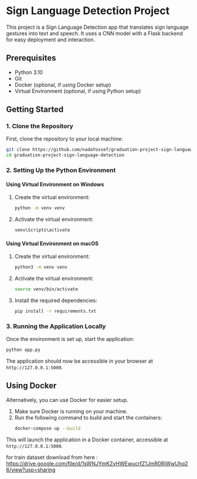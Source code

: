 # Sign Language Detection Project

This project is a Sign Language Detection app that translates sign language gestures into text and speech. It uses a CNN model with a Flask backend for easy deployment and interaction.

## Prerequisites
- Python 3.10
- Git
- Docker (optional, if using Docker setup)
- Virtual Environment (optional, if using Python setup)

## Getting Started

### 1. Clone the Repository
First, clone the repository to your local machine:
```bash
git clone https://github.com/nadaYossef/graduation-project-sign-language-detection.git
cd graduation-project-sign-language-detection
```

### 2. Setting Up the Python Environment

#### Using Virtual Environment on Windows
1. Create the virtual environment:
   ```bash
   python -m venv venv
   ```
2. Activate the virtual environment:
   ```bash
   venv\Scripts\activate
   ```

#### Using Virtual Environment on macOS
1. Create the virtual environment:
   ```bash
   python3 -m venv venv
   ```
2. Activate the virtual environment:
   ```bash
   source venv/bin/activate
   ```

3. Install the required dependencies:
   ```bash
   pip install -r requirements.txt
   ```

### 3. Running the Application Locally
Once the environment is set up, start the application:
```bash
python app.py
```

The application should now be accessible in your browser at `http://127.0.0.1:5000`.

## Using Docker
Alternatively, you can use Docker for easier setup.

1. Make sure Docker is running on your machine.
2. Run the following command to build and start the containers:
   ```bash
   docker-compose up --build
   ```

This will launch the application in a Docker container, accessible at `http://127.0.0.1:5000`.

for train dataset download from here : https://drive.google.com/file/d/1sWNJYmKZyHWEwucrfZ1JmR0RiWwUhq26/view?usp=sharing
